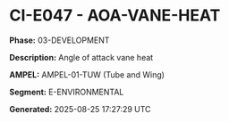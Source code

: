 # CI-E047 - AOA-VANE-HEAT

**Phase:** 03-DEVELOPMENT

**Description:** Angle of attack vane heat

**AMPEL:** AMPEL-01-TUW (Tube and Wing)

**Segment:** E-ENVIRONMENTAL

**Generated:** 2025-08-25 17:27:29 UTC
